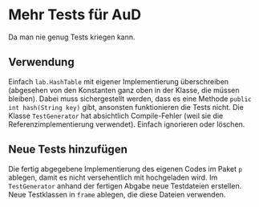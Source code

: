 # Mehr Tests für AuD

Da man nie genug Tests kriegen kann.

## Verwendung

Einfach `lab.HashTable` mit eigener Implementierung überschreiben (abgesehen von den Konstanten ganz oben in der Klasse, die müssen bleiben). Dabei muss sichergestellt werden, dass es eine Methode `public int hash(String key)` gibt, ansonsten funktionieren die Tests nicht. Die Klasse `TestGenerator` hat absichtlich Compile-Fehler (weil sie die Referenzimplementierung verwendet). Einfach ignorieren oder löschen.

## Neue Tests hinzufügen

Die fertig abgegebene Implementierung des eigenen Codes im Paket `p` ablegen, damit es nicht versehentlich mit hochgeladen wird. Im `TestGenerator` anhand der fertigen Abgabe neue Testdateien erstellen. Neue Testklassen in `frame` ablegen, die diese Dateien verwenden.
